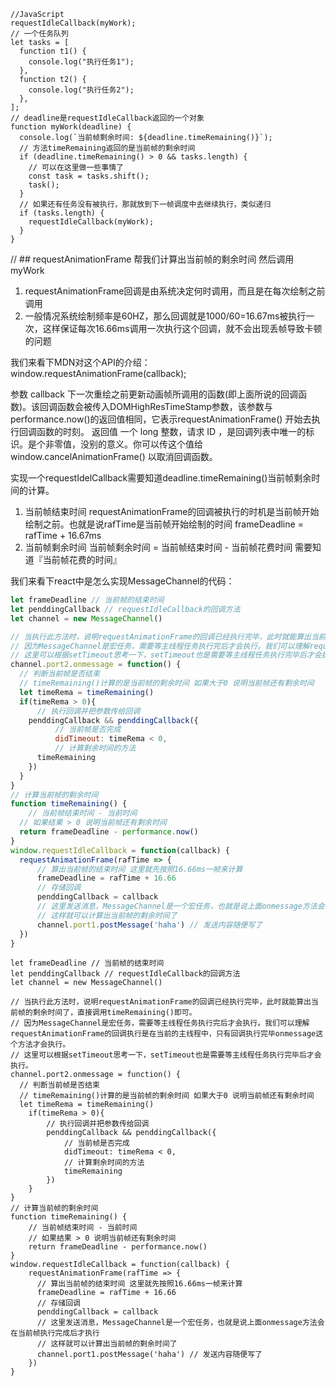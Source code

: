```JS
//JavaScript
requestIdleCallback(myWork);
// 一个任务队列
let tasks = [
  function t1() {
    console.log("执行任务1");
  },
  function t2() {
    console.log("执行任务2");
  },
];
// deadline是requestIdleCallback返回的一个对象
function myWork(deadline) {
  console.log(`当前帧剩余时间: ${deadline.timeRemaining()}`);
  // 方法timeRemaining返回的是当前帧的剩余时间
  if (deadline.timeRemaining() > 0 && tasks.length) {
    // 可以在这里做一些事情了
    const task = tasks.shift();
    task();
  }
  // 如果还有任务没有被执行，那就放到下一帧调度中去继续执行，类似递归
  if (tasks.length) {
    requestIdleCallback(myWork);
  }
}

```

// ## requestAnimationFrame 帮我们计算出当前帧的剩余时间 然后调用myWork

1. requestAnimationFrame回调是由系统决定何时调用，而且是在每次绘制之前调用
1. 一般情况系统绘制频率是60HZ，那么回调就是1000/60=16.67ms被执行一次，这样保证每次16.66ms调用一次执行这个回调，就不会出现丢帧导致卡顿的问题

我们来看下MDN对这个API的介绍：
window.requestAnimationFrame(callback);

参数
callback
下一次重绘之前更新动画帧所调用的函数(即上面所说的回调函数)。该回调函数会被传入DOMHighResTimeStamp参数，该参数与performance.now()的返回值相同，它表示requestAnimationFrame() 开始去执行回调函数的时刻。
返回值
一个 long 整数，请求 ID ，是回调列表中唯一的标识。是个非零值，没别的意义。你可以传这个值给 window.cancelAnimationFrame() 以取消回调函数。

实现一个requestIdelCallback需要知道deadline.timeRemaining()当前帧剩余时间的计算。

1. 当前帧结束时间
  requestAnimationFrame的回调被执行的时机是当前帧开始绘制之前。也就是说rafTime是当前帧开始绘制的时间
  frameDeadline = rafTime + 16.67ms
2. 当前帧剩余时间
  当前帧剩余时间 = 当前帧结束时间 - 当前帧花费时间
  需要知道『当前帧花费的时间』

  我们来看下react中是怎么实现MessageChannel的代码：

  ```javascript
  let frameDeadline // 当前帧的结束时间
  let penddingCallback // requestIdleCallback的回调方法
  let channel = new MessageChannel()
  
  // 当执行此方法时，说明requestAnimationFrame的回调已经执行完毕，此时就能算出当前帧的剩余时间了，直接调用timeRemaining()即可。
  // 因为MessageChannel是宏任务，需要等主线程任务执行完后才会执行。我们可以理解requestAnimationFrame的回调执行是在当前的主线程中，只有回调执行完毕onmessage这个方法才会执行。
  // 这里可以根据setTimeout思考一下，setTimeout也是需要等主线程任务执行完毕后才会执行。
  channel.port2.onmessage = function() {
    // 判断当前帧是否结束
    // timeRemaining()计算的是当前帧的剩余时间 如果大于0 说明当前帧还有剩余时间
    let timeRema = timeRemaining()
    if(timeRema > 0){
        // 执行回调并把参数传给回调
      penddingCallback && penddingCallback({
            // 当前帧是否完成
            didTimeout: timeRema < 0,
            // 计算剩余时间的方法
        timeRemaining
      })
    }
  }
  // 计算当前帧的剩余时间
  function timeRemaining() {
      // 当前帧结束时间 - 当前时间
    // 如果结果 > 0 说明当前帧还有剩余时间
    return frameDeadline - performance.now()
  }
  window.requestIdleCallback = function(callback) {
    requestAnimationFrame(rafTime => {
        // 算出当前帧的结束时间 这里就先按照16.66ms一帧来计算
        frameDeadline = rafTime + 16.66
        // 存储回调
        penddingCallback = callback
        // 这里发送消息，MessageChannel是一个宏任务，也就是说上面onmessage方法会在当前帧执行完成后才执行
        // 这样就可以计算出当前帧的剩余时间了
        channel.port1.postMessage('haha') // 发送内容随便写了
    })
  }
  

  ```

```JS
let frameDeadline // 当前帧的结束时间
let penddingCallback // requestIdleCallback的回调方法
let channel = new MessageChannel()

// 当执行此方法时，说明requestAnimationFrame的回调已经执行完毕，此时就能算出当前帧的剩余时间了，直接调用timeRemaining()即可。
// 因为MessageChannel是宏任务，需要等主线程任务执行完后才会执行。我们可以理解requestAnimationFrame的回调执行是在当前的主线程中，只有回调执行完毕onmessage这个方法才会执行。
// 这里可以根据setTimeout思考一下，setTimeout也是需要等主线程任务执行完毕后才会执行。
channel.port2.onmessage = function() {
  // 判断当前帧是否结束
  // timeRemaining()计算的是当前帧的剩余时间 如果大于0 说明当前帧还有剩余时间
  let timeRema = timeRemaining()
	if(timeRema > 0){
    	// 执行回调并把参数传给回调
		penddingCallback && penddingCallback({
      		// 当前帧是否完成
      		didTimeout: timeRema < 0,
      		// 计算剩余时间的方法
			timeRemaining
		})
	}
}
// 计算当前帧的剩余时间
function timeRemaining() {
    // 当前帧结束时间 - 当前时间
	// 如果结果 > 0 说明当前帧还有剩余时间
	return frameDeadline - performance.now()
}
window.requestIdleCallback = function(callback) {
	requestAnimationFrame(rafTime => {
      // 算出当前帧的结束时间 这里就先按照16.66ms一帧来计算
      frameDeadline = rafTime + 16.66
      // 存储回调
      penddingCallback = callback
      // 这里发送消息，MessageChannel是一个宏任务，也就是说上面onmessage方法会在当前帧执行完成后才执行
      // 这样就可以计算出当前帧的剩余时间了
      channel.port1.postMessage('haha') // 发送内容随便写了
	})
}

```
